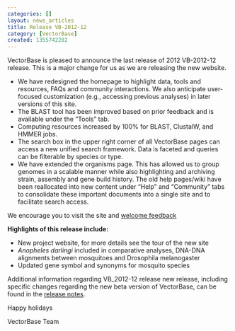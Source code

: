 ```yaml
---
categories: []
layout: news_articles
title: Release VB-2012-12
category: [VectorBase]
created: 1355742282
---
```

VectorBase is pleased to announce the last release of 2012 VB-2012-12 release. This is a major change for us as we are releasing the new website. 
<ul>
<li>We have redesigned the homepage to highlight data, tools and resources, FAQs and community interactions. We also anticipate user-focused customization (e.g., accessing previous analyses) in later versions of this site.
<li>The BLAST tool has been improved based on prior feedback and is available under the “Tools” tab.
<li>Computing resources increased by 100% for BLAST, ClustalW, and HMMER jobs.
<li>The search box in the upper right corner of all VectorBase pages can access a new unified search framework. Data is faceted and queries can be filterable by species or type.
<li>We have extended the organisms page. This has allowed us to group genomes in a scalable manner while also highlighting and archiving strain, assembly and gene build history.
The old help pages/wiki have been reallocated into new content under “Help” and “Community” tabs to consolidate these important documents into a single site and to facilitate search access.
</ul>

<p>We encourage you to visit the site and <a href="/contact">welcome feedback</a>

<p><b>Highlights of this release include:</b>

<ul>
<li>New project website, for more details see the tour of the new site
<li><em>Anopheles darlingi</em> included in comparative analyses, DNA-DNA alignments between mosquitoes and Drosophila melanogaster
<li>Updated gene symbol and synonyms for mosquito species
</ul>

Additional information regarding VB_2012-12 release new release, including specific changes regarding the new beta version of VectorBase, can be found in the <a href="/release/release-vb-2012-12">release notes</a>.

Happy holidays

VectorBase Team
